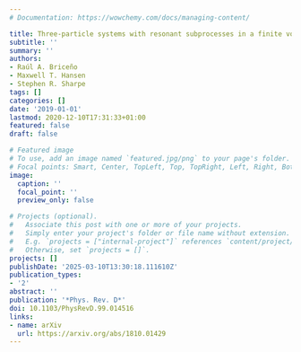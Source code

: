 ```yaml
---
# Documentation: https://wowchemy.com/docs/managing-content/

title: Three-particle systems with resonant subprocesses in a finite volume
subtitle: ''
summary: ''
authors:
- Raúl A. Briceño
- Maxwell T. Hansen
- Stephen R. Sharpe
tags: []
categories: []
date: '2019-01-01'
lastmod: 2020-12-10T17:31:33+01:00
featured: false
draft: false

# Featured image
# To use, add an image named `featured.jpg/png` to your page's folder.
# Focal points: Smart, Center, TopLeft, Top, TopRight, Left, Right, BottomLeft, Bottom, BottomRight.
image:
  caption: ''
  focal_point: ''
  preview_only: false

# Projects (optional).
#   Associate this post with one or more of your projects.
#   Simply enter your project's folder or file name without extension.
#   E.g. `projects = ["internal-project"]` references `content/project/deep-learning/index.md`.
#   Otherwise, set `projects = []`.
projects: []
publishDate: '2025-03-10T13:30:18.111610Z'
publication_types:
- '2'
abstract: ''
publication: '*Phys. Rev. D*'
doi: 10.1103/PhysRevD.99.014516
links:
- name: arXiv
  url: https://arxiv.org/abs/1810.01429
---
```

